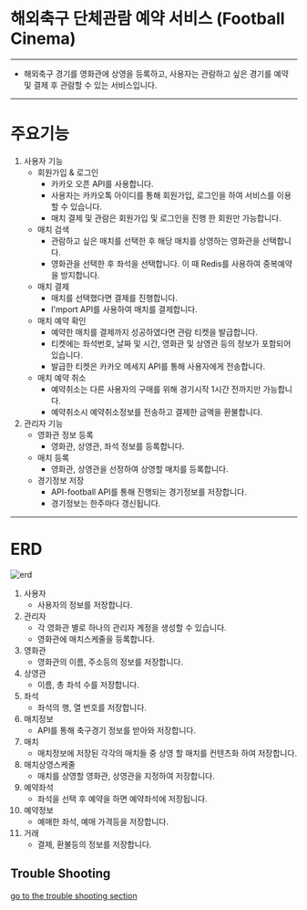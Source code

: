 # 해외축구 단체관람 예약 서비스 (Football Cinema)

---

* 해외축구 경기를 영화관에 상영을 등록하고, 사용자는 관람하고 싶은 경기를 예약 및 결제 후 관람할 수 있는 서비스입니다.

---
# 주요기능

1. 사용자 기능
   * 회원가입 & 로그인
       * 카카오 오픈 API를 사용합니다.
       * 사용자는 카카오톡 아이디를 통해 회원가입, 로그인을 하여 서비스를 이용할 수 있습니다.
       * 매치 결제 및 관람은 회원가입 및 로그인을 진행 한 회원만 가능합니다.
   * 매치 검색
     * 관람하고 싶은 매치를 선택한 후 해당 매치를 상영하는 영화관을 선택합니다.
     * 영화관을 선택한 후 좌석을 선택합니다. 이 때 Redis를 사용하여 중복예약을 방지합니다.
   * 매치 결제
     * 매치를 선택했다면 결제를 진행합니다.
     * I'mport API를 사용하여 매치를 결제합니다.
   * 매치 예약 확인
     * 예약한 매치를 결제까지 성공하였다면 관람 티켓을 발급합니다.
     * 티켓에는 좌석번호, 날짜 및 시간, 영화관 및 상영관 등의 정보가 포함되어있습니다.
     * 발급한 티켓은 카카오 메세지 API를 통해 사용자에게 전송합니다.
   * 매치 예약 취소
     * 예약취소는 다른 사용자의 구매를 위해 경기시작 1시간 전까지만 가능합니다.
     * 예약취소시 예약취소정보를 전송하고 결제한 금액을 환불합니다.
2. 관리자 기능
   * 영화관 정보 등록
     * 영화관, 상영관, 좌석 정보를 등록합니다.
   * 매치 등록
     * 영화관, 상영관을 선정하여 상영할 매치를 등록합니다.
   * 경기정보 저장
     * API-football API를 통해 진행되는 경기정보를 저장합니다.
     * 경기정보는 한주마다 갱신됩니다.

---
# ERD

![erd](https://i.ibb.co/K2TqYvN/football-Cinema-1.png)

1. 사용자
   * 사용자의 정보를 저장합니다.
2. 관리자
   * 각 영화관 별로 하나의 관리자 계정을 생성할 수 있습니다.
   * 영화관에 매치스케줄을 등록합니다.
3. 영화관
   * 영화관의 이름, 주소등의 정보를 저장합니다.
4. 상영관
   * 이름, 총 좌석 수를 저장합니다.
5. 좌석
   * 좌석의 행, 열 번호를 저장합니다.
6. 매치정보 
   * API를 통해 축구경기 정보를 받아와 저장합니다.
7. 매치
   * 매치정보에 저장된 각각의 매치들 중 상영 할 매치를 컨텐츠화 하여 저장합니다.
8. 매치상영스케줄
   * 매치를 상영할 영화관, 상영관을 지정하여 저장합니다.
9. 예약좌석
   * 좌석을 선택 후 예약을 하면 예약좌석에 저장됩니다.
10. 예약정보
    * 예매한 좌석, 예매 가격등을 저장합니다.
11. 거래
    * 결제, 환불등의 정보를 저장합니다.

Trouble Shooting
---
[go to the trouble shooting section](TROUBLE_SHOOTING.md)